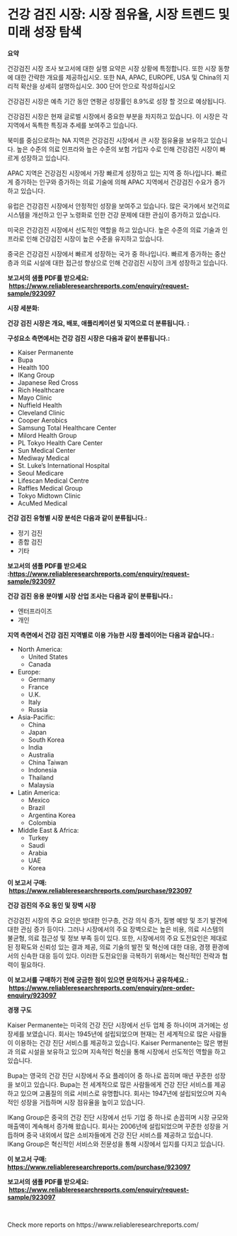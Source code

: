 <p><h1>건강 검진 시장: 시장 점유율, 시장 트렌드 및 미래 성장 탐색</h1></p><p><strong>요약</strong></p>
<p><p>건강검진 시장 조사 보고서에 대한 실행 요약은 시장 상황에 특정합니다. 또한 시장 동향에 대한 간략한 개요를 제공하십시오. 또한 NA, APAC, EUROPE, USA 및 China의 지리적 확산을 상세히 설명하십시오. 300 단어 안으로 작성하십시오</p><p>건강검진 시장은 예측 기간 동안 연평균 성장률인 8.9%로 성장 할 것으로 예상됩니다.</p><p>건강검진 시장은 현재 글로벌 시장에서 중요한 부분을 차지하고 있습니다. 이 시장은 각 지역에서 독특한 특징과 추세를 보여주고 있습니다.</p><p>북미를 중심으로하는 NA 지역은 건강검진 시장에서 큰 시장 점유율을 보유하고 있습니다. 높은 수준의 의료 인프라와 높은 수준의 보험 가입자 수로 인해 건강검진 시장이 빠르게 성장하고 있습니다.</p><p>APAC 지역은 건강검진 시장에서 가장 빠르게 성장하고 있는 지역 중 하나입니다. 빠르게 증가하는 인구와 증가하는 의료 기술에 의해 APAC 지역에서 건강검진 수요가 증가하고 있습니다.</p><p>유럽은 건강검진 시장에서 안정적인 성장을 보여주고 있습니다. 많은 국가에서 보건의료 시스템을 개선하고 인구 노령화로 인한 건강 문제에 대한 관심이 증가하고 있습니다.</p><p>미국은 건강검진 시장에서 선도적인 역할을 하고 있습니다. 높은 수준의 의료 기술과 인프라로 인해 건강검진 시장이 높은 수준을 유지하고 있습니다.</p><p>중국은 건강검진 시장에서 빠르게 성장하는 국가 중 하나입니다. 빠르게 증가하는 중산층과 의료 시설에 대한 접근성 향상으로 인해 건강검진 시장이 크게 성장하고 있습니다.</p></p>
<p><strong>보고서의 샘플 PDF를 받으세요: &nbsp;<a href="https://www.reliableresearchreports.com/enquiry/request-sample/923097">https://www.reliableresearchreports.com/enquiry/request-sample/923097</a></strong></p>
<p><strong>시장 세분화:</strong></p>
<p><strong> 건강 검진 시장은 개요, 배포, 애플리케이션 및 지역으로 더 분류됩니다. :</strong></p>
<p><strong>구성요소 측면에서는 건강 검진 시장은 다음과 같이 분류됩니다.:</strong></p>
<p><ul><li>Kaiser Permanente</li><li>Bupa</li><li>Health 100</li><li>IKang Group</li><li>Japanese Red Cross</li><li>Rich Healthcare</li><li>Mayo Clinic</li><li>Nuffield Health</li><li>Cleveland Clinic</li><li>Cooper Aerobics</li><li>Samsung Total Healthcare Center</li><li>Milord Health Group</li><li>PL Tokyo Health Care Center</li><li>Sun Medical Center</li><li>Mediway Medical</li><li>St. Luke’s International Hospital</li><li>Seoul Medicare</li><li>Lifescan Medical Centre</li><li>Raffles Medical Group</li><li>Tokyo Midtown Clinic</li><li>AcuMed Medical</li></ul></p>
<p><strong> 건강 검진 유형별 시장 분석은 다음과 같이 분류됩니다.:</strong></p>
<p><ul><li>정기 검진</li><li>종합 검진</li><li>기타</li></ul></p>
<p><strong>보고서의 샘플 PDF를 받으세요 :<a href="https://www.reliableresearchreports.com/enquiry/request-sample/923097">https://www.reliableresearchreports.com/enquiry/request-sample/923097</a></strong></p>
<p><strong> 건강 검진 응용 분야별 시장 산업 조사는 다음과 같이 분류됩니다.:</strong></p>
<p><ul><li>엔터프라이즈</li><li>개인</li></ul></p>
<p><strong>지역 측면에서 건강 검진 지역별로 이용 가능한 시장 플레이어는 다음과 같습니다.:</strong></p>
<p><ul>
    <li>
        North America:
        <ul>
            <li>United States</li>
            <li>Canada</li>
        </ul>
    </li>
    <li>
        Europe:
        <ul>
            <li>Germany</li>
            <li>France</li>
            <li>U.K.</li>
            <li>Italy</li>
            <li>Russia</li>
        </ul>
    </li>
    <li>
        Asia-Pacific:
        <ul>
            <li>China</li>
            <li>Japan</li>
            <li>South Korea</li>
            <li>India</li>
            <li>Australia</li>
            <li>China Taiwan</li>
            <li>Indonesia</li>
            <li>Thailand</li>
            <li>Malaysia</li>
        </ul>
    </li>
    <li>
        Latin America:
        <ul>
            <li>Mexico</li>
            <li>Brazil</li>
            <li>Argentina Korea</li>
            <li>Colombia</li>
        </ul>
    </li>
    <li>
        Middle East & Africa:
        <ul>
            <li>Turkey</li>
            <li>Saudi</li>
            <li>Arabia</li>
            <li>UAE</li>
            <li>Korea</li>
        </ul>
    </li>
    </ul></p>
<p><strong>이 보고서 구매: &nbsp;<a href="https://www.reliableresearchreports.com/purchase/923097">https://www.reliableresearchreports.com/purchase/923097</a></strong></p>
<p><strong>건강 검진의 주요 동인 및 장벽 시장</strong></p>
<p><p>건강검진 시장의 주요 요인은 방대한 인구층, 건강 의식 증가, 질병 예방 및 조기 발견에 대한 관심 증가 등이다. 그러나 시장에서의 주요 장벽으로는 높은 비용, 의료 시스템의 불균형, 의료 접근성 및 정보 부족 등이 있다. 또한, 시장에서의 주요 도전요인은 제대로 된 정확도와 신뢰성 있는 결과 제공, 의료 기술의 발전 및 혁신에 대한 대응, 경쟁 환경에서의 신속한 대응 등이 있다. 이러한 도전요인을 극복하기 위해서는 혁신적인 전략과 협력이 필요하다.</p></p>
<p><strong>이 보고서를 구매하기 전에 궁금한 점이 있으면 문의하거나 공유하세요.: &nbsp;<a href="https://www.reliableresearchreports.com/enquiry/pre-order-enquiry/923097">https://www.reliableresearchreports.com/enquiry/pre-order-enquiry/923097</a></strong></p>
<p><strong>경쟁 구도</strong></p>
<p><p>Kaiser Permanente는 미국의 건강 진단 시장에서 선두 업체 중 하나이며 과거에는 성장세를 보였습니다. 회사는 1945년에 설립되었으며 현재는 전 세계적으로 많은 사람들이 이용하는 건강 진단 서비스를 제공하고 있습니다. Kaiser Permanente는 많은 병원과 의료 시설을 보유하고 있으며 지속적인 혁신을 통해 시장에서 선도적인 역할을 하고 있습니다.</p><p>Bupa는 영국의 건강 진단 시장에서 주요 플레이어 중 하나로 꼽히며 매년 꾸준한 성장을 보이고 있습니다. Bupa는 전 세계적으로 많은 사람들에게 건강 진단 서비스를 제공하고 있으며 고품질의 의료 서비스로 유명합니다. 회사는 1947년에 설립되었으며 지속적인 성장을 거듭하며 시장 점유율을 높이고 있습니다.</p><p>IKang Group은 중국의 건강 진단 시장에서 선두 기업 중 하나로 손꼽히며 시장 규모와 매출액이 계속해서 증가해 왔습니다. 회사는 2006년에 설립되었으며 꾸준한 성장을 거듭하며 중국 내외에서 많은 소비자들에게 건강 진단 서비스를 제공하고 있습니다. IKang Group은 혁신적인 서비스와 전문성을 통해 시장에서 입지를 다지고 있습니다.</p></p>
<p><strong>이 보고서 구매: &nbsp; <a href="https://www.reliableresearchreports.com/purchase/923097">https://www.reliableresearchreports.com/purchase/923097</a></strong></p>
<p><strong>보고서의 샘플 PDF를 받으세요: &nbsp;<a href="https://www.reliableresearchreports.com/enquiry/request-sample/923097">https://www.reliableresearchreports.com/enquiry/request-sample/923097</a></strong><strong></strong></p>
<p>&nbsp;</p>
<p>Check more reports on https://www.reliableresearchreports.com/</p>